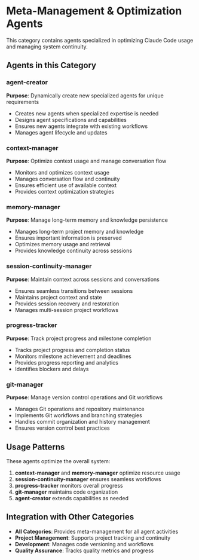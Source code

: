 # Meta-Management & Optimization Agents

This category contains agents specialized in optimizing Claude Code usage and managing system continuity.

## Agents in this Category

### agent-creator
**Purpose**: Dynamically create new specialized agents for unique requirements
- Creates new agents when specialized expertise is needed
- Designs agent specifications and capabilities
- Ensures new agents integrate with existing workflows
- Manages agent lifecycle and updates

### context-manager
**Purpose**: Optimize context usage and manage conversation flow
- Monitors and optimizes context usage
- Manages conversation flow and continuity
- Ensures efficient use of available context
- Provides context optimization strategies

### memory-manager
**Purpose**: Manage long-term memory and knowledge persistence
- Manages long-term project memory and knowledge
- Ensures important information is preserved
- Optimizes memory usage and retrieval
- Provides knowledge continuity across sessions

### session-continuity-manager
**Purpose**: Maintain context across sessions and conversations
- Ensures seamless transitions between sessions
- Maintains project context and state
- Provides session recovery and restoration
- Manages multi-session project workflows

### progress-tracker
**Purpose**: Track project progress and milestone completion
- Tracks project progress and completion status
- Monitors milestone achievement and deadlines
- Provides progress reporting and analytics
- Identifies blockers and delays

### git-manager
**Purpose**: Manage version control operations and Git workflows
- Manages Git operations and repository maintenance
- Implements Git workflows and branching strategies
- Handles commit organization and history management
- Ensures version control best practices

## Usage Patterns

These agents optimize the overall system:
1. **context-manager** and **memory-manager** optimize resource usage
2. **session-continuity-manager** ensures seamless workflows
3. **progress-tracker** monitors overall progress
4. **git-manager** maintains code organization
5. **agent-creator** extends capabilities as needed

## Integration with Other Categories

- **All Categories**: Provides meta-management for all agent activities
- **Project Management**: Supports project tracking and continuity
- **Development**: Manages code versioning and workflows
- **Quality Assurance**: Tracks quality metrics and progress
